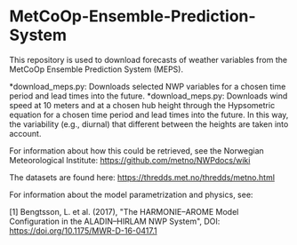 # MetCoOp-Ensemble-Prediction-System

This repository is used to download forecasts of weather variables from the MetCoOp Ensemble Prediction System (MEPS).

*download_meps.py: Downloads selected NWP variables for a chosen time period and lead times into the future.
*download_meps.py: Downloads wind speed at 10 meters and at a chosen hub height through the Hypsometric equation for a chosen time period and lead times into the future. In this way, the variability (e.g., diurnal) that different between the heights are taken into account.

For information about how this could be retrieved, see the Norwegian Meteorological Institute:
https://github.com/metno/NWPdocs/wiki

The datasets are found here:
https://thredds.met.no/thredds/metno.html

For information about the model parametrization and physics, see:

[1] Bengtsson, L. et al. (2017), "The HARMONIE–AROME Model Configuration in the ALADIN–HIRLAM NWP System", DOI: https://doi.org/10.1175/MWR-D-16-0417.1 
